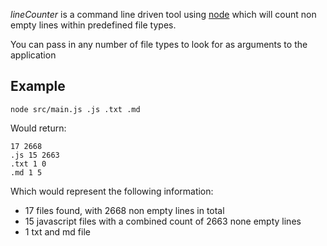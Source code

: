 _lineCounter_ is a command line driven tool using [node](http://nodejs.org) which will count non empty lines within predefined file types.

You can pass in any number of file types to look for as arguments to the application

## Example
    node src/main.js .js .txt .md

Would return:
```
17 2668
.js 15 2663
.txt 1 0
.md 1 5
```

Which would represent the following information:
- 17 files found, with 2668 non empty lines in total
- 15 javascript files with a combined count of 2663 none empty lines
- 1 txt and md file
